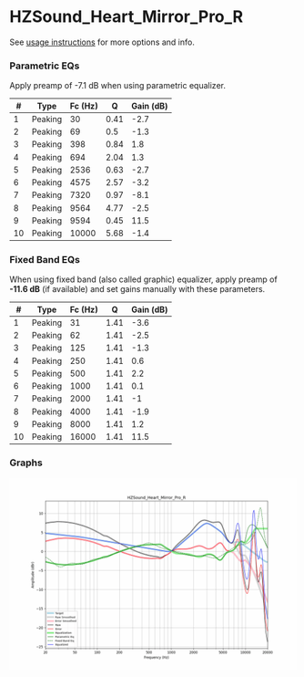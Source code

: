 # HZSound_Heart_Mirror_Pro_R
See [usage instructions](https://github.com/jaakkopasanen/AutoEq#usage) for more options and info.

### Parametric EQs
Apply preamp of -7.1 dB when using parametric equalizer.

|   # | Type    |   Fc (Hz) |    Q |   Gain (dB) |
|-----|---------|-----------|------|-------------|
|   1 | Peaking |        30 | 0.41 |        -2.7 |
|   2 | Peaking |        69 | 0.5  |        -1.3 |
|   3 | Peaking |       398 | 0.84 |         1.8 |
|   4 | Peaking |       694 | 2.04 |         1.3 |
|   5 | Peaking |      2536 | 0.63 |        -2.7 |
|   6 | Peaking |      4575 | 2.57 |        -3.2 |
|   7 | Peaking |      7320 | 0.97 |        -8.1 |
|   8 | Peaking |      9564 | 4.77 |        -2.5 |
|   9 | Peaking |      9594 | 0.45 |        11.5 |
|  10 | Peaking |     10000 | 5.68 |        -1.4 |

### Fixed Band EQs
When using fixed band (also called graphic) equalizer, apply preamp of **-11.6 dB** (if available) and set gains manually with these parameters.

|   # | Type    |   Fc (Hz) |    Q |   Gain (dB) |
|-----|---------|-----------|------|-------------|
|   1 | Peaking |        31 | 1.41 |        -3.6 |
|   2 | Peaking |        62 | 1.41 |        -2.5 |
|   3 | Peaking |       125 | 1.41 |        -1.3 |
|   4 | Peaking |       250 | 1.41 |         0.6 |
|   5 | Peaking |       500 | 1.41 |         2.2 |
|   6 | Peaking |      1000 | 1.41 |         0.1 |
|   7 | Peaking |      2000 | 1.41 |        -1   |
|   8 | Peaking |      4000 | 1.41 |        -1.9 |
|   9 | Peaking |      8000 | 1.41 |         1.2 |
|  10 | Peaking |     16000 | 1.41 |        11.5 |

### Graphs
![](./HZSound_Heart_Mirror_Pro_R.png)
